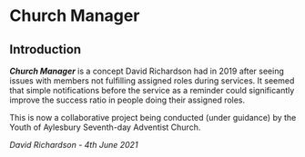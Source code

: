 # Church Manager #

## Introduction ##

***Church Manager*** is a concept David Richardson had in 2019 after seeing issues with members not fulfilling assigned roles during services.
It seemed that simple notifications before the service as a reminder could significantly improve the success ratio in people doing their assigned roles.

This is now a collaborative project being conducted (under guidance) by the Youth of Aylesbury Seventh-day Adventist Church.



*David Richardson - 4th June 2021*
